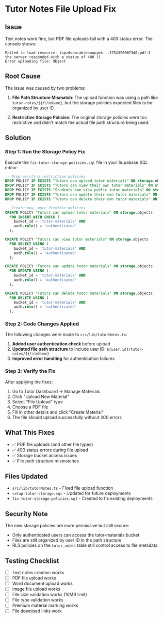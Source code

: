 # Tutor Notes File Upload Fix

## Issue

Text notes work fine, but PDF file uploads fail with a 400 status error. The console shows:

```
Failed to load resource: tspzdsawiabtdoaupymk...1754320007340.pdf:1 the server responded with a status of 400 ()
Error uploading file: Object
```

## Root Cause

The issue was caused by two problems:

1. **File Path Structure Mismatch**: The upload function was using a path like `tutor-notes/${fileName}`, but the storage policies expected files to be organized by user ID.

2. **Restrictive Storage Policies**: The original storage policies were too restrictive and didn't match the actual file path structure being used.

## Solution

### Step 1: Run the Storage Policy Fix

Execute the `fix-tutor-storage-policies.sql` file in your Supabase SQL editor:

```sql
-- Drop existing restrictive policies
DROP POLICY IF EXISTS "Tutors can upload tutor materials" ON storage.objects;
DROP POLICY IF EXISTS "Tutors can view their own tutor materials" ON storage.objects;
DROP POLICY IF EXISTS "Students can view public tutor materials" ON storage.objects;
DROP POLICY IF EXISTS "Tutors can update their own tutor materials" ON storage.objects;
DROP POLICY IF EXISTS "Tutors can delete their own tutor materials" ON storage.objects;

-- Create new, more flexible policies
CREATE POLICY "Tutors can upload tutor materials" ON storage.objects
  FOR INSERT WITH CHECK (
    bucket_id = 'tutor-materials' AND
    auth.role() = 'authenticated'
  );

CREATE POLICY "Tutors can view tutor materials" ON storage.objects
  FOR SELECT USING (
    bucket_id = 'tutor-materials' AND
    auth.role() = 'authenticated'
  );

CREATE POLICY "Tutors can update tutor materials" ON storage.objects
  FOR UPDATE USING (
    bucket_id = 'tutor-materials' AND
    auth.role() = 'authenticated'
  );

CREATE POLICY "Tutors can delete tutor materials" ON storage.objects
  FOR DELETE USING (
    bucket_id = 'tutor-materials' AND
    auth.role() = 'authenticated'
  );
```

### Step 2: Code Changes Applied

The following changes were made to `src/lib/tutorNotes.ts`:

1. **Added user authentication check** before upload
2. **Updated file path structure** to include user ID: `${user.id}/tutor-notes/${fileName}`
3. **Improved error handling** for authentication failures

### Step 3: Verify the Fix

After applying the fixes:

1. Go to Tutor Dashboard → Manage Materials
2. Click "Upload New Material"
3. Select "File Upload" type
4. Choose a PDF file
5. Fill in other details and click "Create Material"
6. The file should upload successfully without 400 errors

## What This Fixes

- ✅ PDF file uploads (and other file types)
- ✅ 400 status errors during file upload
- ✅ Storage bucket access issues
- ✅ File path structure mismatches

## Files Updated

- `src/lib/tutorNotes.ts` - Fixed file upload function
- `setup-tutor-storage.sql` - Updated for future deployments
- `fix-tutor-storage-policies.sql` - Created to fix existing deployments

## Security Note

The new storage policies are more permissive but still secure:

- Only authenticated users can access the tutor-materials bucket
- Files are still organized by user ID in the path structure
- RLS policies on the `tutor_notes` table still control access to file metadata

## Testing Checklist

- [ ] Text notes creation works
- [ ] PDF file upload works
- [ ] Word document upload works
- [ ] Image file upload works
- [ ] File size validation works (10MB limit)
- [ ] File type validation works
- [ ] Premium material marking works
- [ ] File download links work
